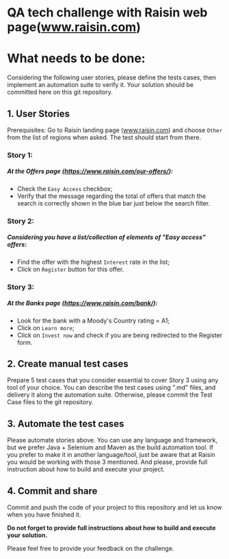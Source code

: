 # QA tech challenge with Raisin web page(www.raisin.com)

# What needs to be done:
Considering the following user stories, please define the tests cases, then implement an automation suite to verify it. Your solution should be committed here on this git repository.
## 1. User Stories 
Prerequisites:
Go to Raisin landing page (www.raisin.com) and choose `Other` from the list of regions when asked. The test should start from there.

### Story 1: 
##### At the Offers page (https://www.raisin.com/our-offers/):
* Check the `Easy Access` checkbox;
* Verify that the message regarding the total of offers that match the search is correctly shown in the blue bar just below the search filter.

### Story 2: 
##### Considering you have a list/collection of elements of "Easy access" offers:
* Find the offer with the highest `Interest` rate in the list;
* Click on `Register` button for this offer. 	

### Story 3: 
##### At the Banks page (https://www.raisin.com/bank/):
* Look for the bank with a Moody's Country rating = A1;
* Click on `Learn more`;
* Click on `Invest now` and check if you are being redirected to the Register form.

## 2. Create manual test cases
Prepare 5 test cases that you consider essential to cover Story 3 using any tool of your choice. You can describe the test cases using ".md" files, and delivery it along the automation suite. Otherwise, please commit the Test Case files to the git repository.

## 3. Automate the test cases 
Please automate stories above. You can use any language and framework, but we prefer Java + Selenium and Maven as the build automation tool. If you prefer to make it in another language/tool, just be aware that at Raisin you would be working with those 3 mentioned. And please, provide full instruction about how to build and execute your project.

## 4. Commit and share
Commit and push the code of your project to this repository and let us know when you have finished it. 

**Do not forget to provide full instructions about how to build and execute your solution.**

Please feel free to provide your feedback on the challenge.
